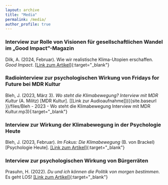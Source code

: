 ```yaml
---
layout: archive
title: "Media"
permalink: /media/
author_profile: true
---
```


### Interview zur Rolle von Visionen für gesellschaftlichen Wandel im „Good Impact”-Magazin
Dilk, A. (2024, Februar). Wie wir realistische Klima-Utopien erschaffen. *Good Impact*. [[Link zum Artikel]](https://goodimpact.eu/recherche/wie-wir-realistische-klima-utopien-erschaffen){:target="_blank"} 

### Radiointerview zur psychologischen Wirkung von Fridays for Future bei MDR Kultur 
Bleh, J. (2023, März 3). *Wo steht die Klimabewegung? Interview mit MDR Kultur* (A. Militz) [MDR Kultur]. [[Link zur Audioaufnahme]]({{site.baseurl }}/files/Bleh - 2023 - Wo steht die Klimabewegung Interview mit MDR Kultur.mp3){:target="_blank"}

### Interview zur Wirkung der Klimabewegung in der Psychologie Heute
Bleh, J. (2023, Februar). *Im Fokus: Die Klimabewegung* (B. von Brackel) [Psychologie Heute]. [[Link zum Artikel]](https://www.psychologie-heute.de/gesellschaft/artikel-detailansicht/42443-im-fokus-die-klimabewegung.html){:target="_blank"} 

### Interview zur psychologischen Wirkung von Bürgerräten
Prasuhn, H. (2022). *Du und ich können die Politik von morgen bestimmen*. Es geht LOS! [[Link zum Artikel]](https://esgehtlos.org/beteiligung-brandis-tengen/brandis-und-tengen-gehen-los/du-und-ich-konnen-die-politik-von-morgen-bestimmen){:target="_blank"}
